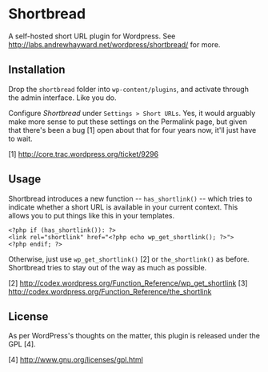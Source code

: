 Shortbread
==========

A self-hosted short URL plugin for Wordpress. See http://labs.andrewhayward.net/wordpress/shortbread/ for more.


Installation
------------

Drop the `shortbread` folder into `wp-content/plugins`, and activate through the admin interface. Like you do.

Configure *Shortbread* under `Settings > Short URLs`. Yes, it would arguably make more sense to put these settings on the Permalink page, but given that there's been a bug [1] open about that for four years now, it'll just have to wait.


[1] http://core.trac.wordpress.org/ticket/9296


Usage
-----

Shortbread introduces a new function -- `has_shortlink()` -- which tries to indicate whether a short URL is available in your current context. This allows you to put things like this in your templates.

    <?php if (has_shortlink()): ?>
    <link rel="shortlink" href="<?php echo wp_get_shortlink(); ?>">
    <?php endif; ?>

Otherwise, just use `wp_get_shortlink()` [2]  or `the_shortlink()` as before. Shortbread tries to stay out of the way as much as possible.

[2] http://codex.wordpress.org/Function_Reference/wp_get_shortlink
[3] http://codex.wordpress.org/Function_Reference/the_shortlink


License
-------

As per WordPress's thoughts on the matter, this plugin is released under the GPL [4].


[4] http://www.gnu.org/licenses/gpl.html
